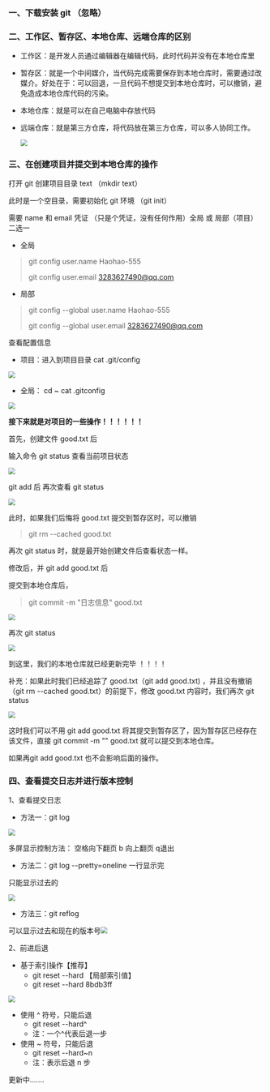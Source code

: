 ### 一、下载安装 git （忽略）

### 二、工作区、暂存区、本地仓库、远端仓库的区别

* 工作区：是开发人员通过编辑器在编辑代码，此时代码并没有在本地仓库里

* 暂存区：就是一个中间媒介，当代码完成需要保存到本地仓库时，需要通过改媒介。好处在于：可以回退，一旦代码不想提交到本地仓库时，可以撤销，避免造成本地仓库代码的污染。

* 本地仓库：就是可以在自己电脑中存放代码

* 远端仓库：就是第三方仓库，将代码放在第三方仓库，可以多人协同工作。

  <img src="https://i.loli.net/2021/08/01/Jp6to824MrG9aXk.png" style="zoom:80%;" />

### 三、在创建项目并提交到本地仓库的操作

打开 git 创建项目目录 text （mkdir text）

 

此时是一个空目录，需要初始化 git 环境 （git init）



需要 name 和 email 凭证 （只是个凭证，没有任何作用）全局 或 局部（项目）二选一

* 全局

> git config user.name Haohao-555
>
> git config user.email 3283627490@qq.com

* 局部

> git config --global user.name Haohao-555
>
> git config --global user.email 3283627490@qq.com



查看配置信息

* 项目：进入到项目目录 cat .git/config

<img src="https://i.loli.net/2021/08/01/Ob25V3LE1Inlvm7.png" style="zoom:80%;" />

* 全局： cd ~    cat .gitconfig

<img src="https://i.loli.net/2021/08/01/ucBGsEv9PxQkmVK.png" style="zoom:80%;" />



**接下来就是对项目的一些操作！！！！！！**



首先，创建文件 good.txt 后



输入命令 git status 查看当前项目状态

<img src="https://i.loli.net/2021/08/01/UgfONVSAaourXIv.png" style="zoom:80%;" />



git add 后 再次查看 git status

<img src="https://i.loli.net/2021/08/01/3T2t8KhUYy5Apew.png" style="zoom:80%;" />



此时，如果我们后悔将 good.txt 提交到暂存区时，可以撤销

> git rm --cached good.txt



再次 git status 时，就是最开始创建文件后查看状态一样。



修改后，并 git add good.txt 后



提交到本地仓库后，

> git commit -m "日志信息" good.txt

<img src="https://i.loli.net/2021/08/01/ezCBvFEKtml5OyW.png" style="zoom:80%;" />



再次 git status

<img src="https://i.loli.net/2021/08/01/NAQkHUEzv5WgJPD.png" style="zoom:80%;" />



到这里，我们的本地仓库就已经更新完毕 ！！！！



补充：如果此时我们已经追踪了 good.txt（git add good.txt) ，并且没有撤销（git rm --cached good.txt）的前提下，修改 good.txt 内容时，我们再次 git status

<img src="https://i.loli.net/2021/08/01/ojvPpf2XW8BsVZU.png" style="zoom:80%;" />



这时我们可以不用 git add good.txt 将其提交到暂存区了，因为暂存区已经存在该文件，直接 git commit -m "" good.txt 就可以提交到本地仓库。



如果再git add good.txt 也不会影响后面的操作。



### 四、查看提交日志并进行版本控制

1、查看提交日志

* 方法一：git log 

<img src="https://i.loli.net/2021/08/01/Oa1VrC9znwsbRpj.png" style="zoom:80%;" />

   多屏显示控制方法： 空格向下翻页  b 向上翻页  q退出


* 方法二：git log --pretty=oneline 一行显示完

只能显示过去的

<img src="https://i.loli.net/2021/08/01/syVp54KmwIkLGbO.png" style="zoom:80%;" />



* 方法三：git reflog

​    可以显示过去和现在的版本号<img src="https://i.loli.net/2021/08/01/4KuVGtQb5WXefwT.png" style="zoom:80%;" />



2、前进后退

* 基于索引操作【推荐】
  * git reset --hard 【局部索引值】
  * git reset --hard 8bdb3ff

<img src="https://i.loli.net/2021/08/02/2tX7JDidFkIQCO3.png" style="zoom:80%;" />

* 使用 ^ 符号，只能后退
  * git reset --hard^
  * 注：一个^代表后退一步
* 使用 ~ 符号，只能后退
  * git reset --hard~n
  * 注：表示后退 n 步









更新中.......